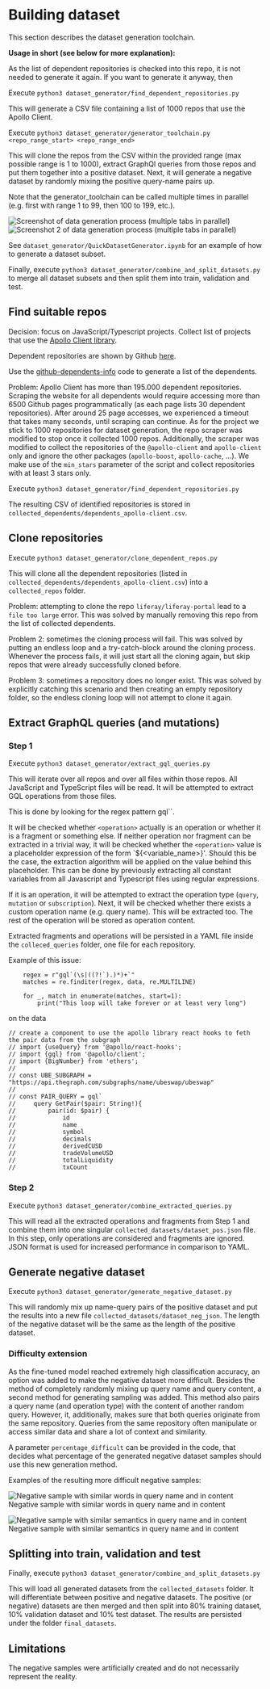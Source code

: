 # Building dataset
This section describes the dataset generation toolchain.

**Usage in short (see below for more explanation):**

As the list of dependent repositories is checked into this repo, it is not needed to generate it again.
If you want to generate it anyway, then

Execute `python3 dataset_generator/find_dependent_repositories.py`

This will generate a CSV file containing a list of 1000 repos that use the Apollo Client.

Execute `python3 dataset_generator/generator_toolchain.py <repo_range_start> <repo_range_end>`

This will clone the repos from the CSV within the provided range (max possible range is 1 to 1000),
extract GraphQl queries from those repos and put them together into a positive dataset.
Next, it will generate a negative dataset by randomly mixing the positive query-name pairs up.

Note that the generator_toolchain can be called multiple times in parallel (e.g. first with range 1 to 99, then 100 to 199, etc.).

![Screenshot of data generation process (multiple tabs in parallel)](parallel_data_generation_3.png)
![Screenshot 2 of data generation process (multiple tabs in parallel)](parallel_data_generation.png)

See `dataset_generator/QuickDatasetGenerator.ipynb` for an example of how to generate a dataset subset.

Finally, execute `python3 dataset_generator/combine_and_split_datasets.py` to merge all dataset subsets and then split them into train, validation and test. 


## Find suitable repos

Decision: focus on JavaScript/Typescript projects. 
Collect list of projects that use the [Apollo Client library](https://github.com/apollographql/apollo-client).

Dependent repositories are shown by Github [here](https://github.com/apollographql/apollo-client/network/dependents).

Use the [github-dependents-info](https://github.com/nvuillam/github-dependents-info) code to generate a list of the dependents.

Problem: Apollo Client has more than 195.000 dependent repositories. 
Scraping the website for all dependents would require accessing more than 6500 Github pages programmatically (as each page lists 30 dependent repositories).
After around 25 page accesses, we experienced a timeout that takes many seconds, until scraping can continue.
As for the project we stick to 1000 repositories for dataset generation, the repo scraper was modified to stop once it collected 1000 repos.
Additionally, the scraper was modified to collect the repositories of the `@apollo-client` and `apollo-client` only and ignore the other packages (`apollo-boost`, `apollo-cache`, ...).
We make use of the `min_stars` parameter of the script and collect repositories with at least 3 stars only.

Execute `python3 dataset_generator/find_dependent_repositories.py`

The resulting CSV of identified repositories is stored in `collected_dependents/dependents_apollo-client.csv`.

## Clone repositories

Execute
`python3 dataset_generator/clone_dependent_repos.py`

This will clone all the dependent repositories (listed in `collected_dependents/dependents_apollo-client.csv`) into a `collected_repos` folder.

Problem: attempting to clone the repo `liferay/liferay-portal` lead to a `file too large` error. 
This was solved by manually removing this repo from the list of collected dependents.

Problem 2: sometimes the cloning process will fail. 
This was solved by putting an endless loop and a try-catch-block around the cloning process.
Whenever the process fails, it will just start all the cloning again, but skip repos that were already successfully cloned before.

Problem 3: sometimes a repository does no longer exist. 
This was solved by explicitly catching this scenario and then creating an empty repository folder, so the endless cloning loop will not attempt to clone it again.


## Extract GraphQL queries (and mutations)

### Step 1

Execute
`python3 dataset_generator/extract_gql_queries.py`

This will iterate over all repos and over all files within those repos.
All JavaScript and TypeScript files will be read.
It will be attempted to extract GQL operations from those files.

This is done by looking for the regex pattern gql\`<operation>\`.

It will be checked whether `<operation>` actually is an operation or whether it is a fragment or something else.
If neither operation nor fragment can be extracted in a trivial way, it will be checked whether the `<operation>` value is a placeholder expression of the form `${<variable_name>}'.
Should this be the case, the extraction algorithm will be applied on the value behind this placeholder.
This can be done by previously extracting all constant variables from all Javascript and Typescript files using regular expressions.

If it is an operation, it will be attempted to extract the operation type (`query`, `mutation` or `subscription`).
Next, it will be checked whether there exists a custom operation name (e.g. query name). This will be extracted too.
The rest of the operation will be stored as operation content.

Extracted fragments and operations will be persisted in a YAML file inside the `colleced_queries` folder, one file for each repository.

Example of this issue:

````
    regex = r"gql`(\s|((?!`).)*)+`"
    matches = re.finditer(regex, data, re.MULTILINE)
    
    for _, match in enumerate(matches, start=1):
        print("This loop will take forever or at least very long")
````

on the data
````
// create a component to use the apollo library react hooks to feth the pair data from the subgraph
// import {useQuery} from '@apollo/react-hooks';
// import {gql} from '@apollo/client';
// import {BigNumber} from 'ethers';
//
// const UBE_SUBGRAPH = "https://api.thegraph.com/subgraphs/name/ubeswap/ubeswap"
//
// const PAIR_QUERY = gql`
//     query GetPair($pair: String!){
//         pair(id: $pair) {
//             id
//             name
//             symbol
//             decimals
//             derivedCUSD
//             tradeVolumeUSD
//             totalLiquidity
//             txCount
````

### Step 2

Execute
`python3 dataset_generator/combine_extracted_queries.py`

This will read all the extracted operations and fragments from Step 1 and combine them into one singular `collected_datasets/dataset_pos.json` file.
In this step, only operations are considered and fragments are ignored.
JSON format is used for increased performance in comparison to YAML.

## Generate negative dataset

Execute
`python3 dataset_generator/generate_negative_dataset.py`

This will randomly mix up name-query pairs of the positive dataset and put the results into a new file `collected_datasets/dataset_neg_json`.
The length of the negative dataset will be the same as the length of the positive dataset.

### Difficulty extension

As the fine-tuned model reached extremely high classification accuracy, an option was added to make the negative dataset more difficult.
Besides the method of completely randomly mixing up query name and query content, a second method for generating sampling was added.
This method also pairs a query name (and operation type) with the content of another random query. 
However, it, additionally, makes sure that both queries originate from the same repository. 
Queries from the same repository often manipulate or access similar data and share a lot of context and similarity.

A parameter `percentage_difficult` can be provided in the code, that decides what percentage of the generated negative dataset samples should use this new generation method.

Examples of the resulting more difficult negative samples:

![Negative sample with similar words in query name and in content](more_difficult_dataset_1.png)
Negative sample with similar words in query name and in content

![Negative sample with similar semantics in query name and in content](more_difficult_dataset_2.png)
Negative sample with similar semantics in query name and in content

## Splitting into train, validation and test

Finally, execute 
`python3 dataset_generator/combine_and_split_datasets.py`

This will load all generated datasets from the `collected_datasets` folder. It will differentiate between positive and negative datasets.
The positive (or negative) datasets are then merged and then split into 80% training dataset, 10% validation dataset and 10% test dataset.
The results are persisted under the folder `final_datasets`.

## Limitations

The negative samples were artificially created and do not necessarily represent the reality. 